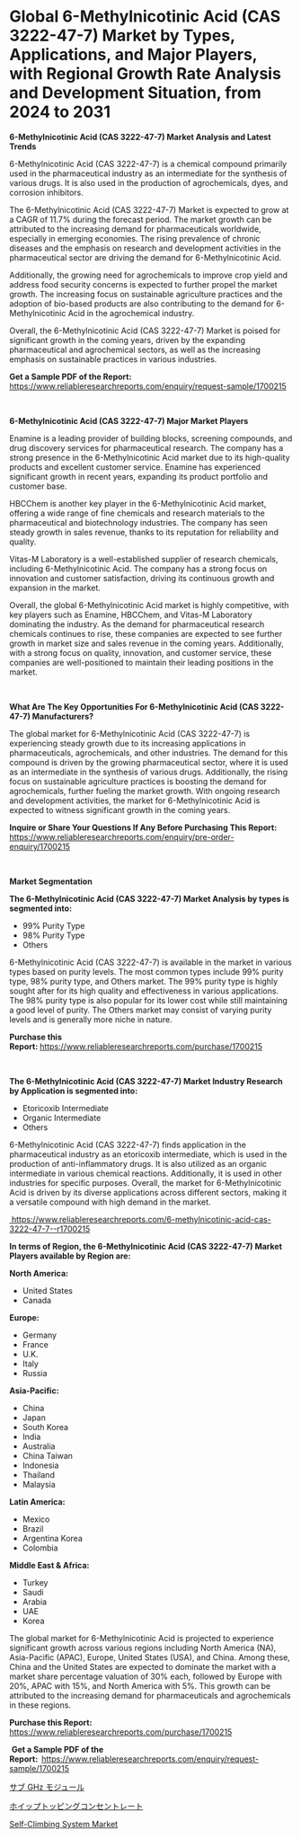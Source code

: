 <p><h1>Global 6-Methylnicotinic Acid (CAS 3222-47-7) Market by Types, Applications, and Major Players, with Regional Growth Rate Analysis and Development Situation, from 2024 to 2031</h1></p><p><strong>6-Methylnicotinic Acid (CAS 3222-47-7) Market Analysis and Latest Trends</strong></p>
<p><p>6-Methylnicotinic Acid (CAS 3222-47-7) is a chemical compound primarily used in the pharmaceutical industry as an intermediate for the synthesis of various drugs. It is also used in the production of agrochemicals, dyes, and corrosion inhibitors.</p><p>The 6-Methylnicotinic Acid (CAS 3222-47-7) Market is expected to grow at a CAGR of 11.7% during the forecast period. The market growth can be attributed to the increasing demand for pharmaceuticals worldwide, especially in emerging economies. The rising prevalence of chronic diseases and the emphasis on research and development activities in the pharmaceutical sector are driving the demand for 6-Methylnicotinic Acid.</p><p>Additionally, the growing need for agrochemicals to improve crop yield and address food security concerns is expected to further propel the market growth. The increasing focus on sustainable agriculture practices and the adoption of bio-based products are also contributing to the demand for 6-Methylnicotinic Acid in the agrochemical industry.</p><p>Overall, the 6-Methylnicotinic Acid (CAS 3222-47-7) Market is poised for significant growth in the coming years, driven by the expanding pharmaceutical and agrochemical sectors, as well as the increasing emphasis on sustainable practices in various industries.</p></p>
<p><strong>Get a Sample PDF of the Report:&nbsp;</strong> <a href="https://www.reliableresearchreports.com/enquiry/request-sample/1700215">https://www.reliableresearchreports.com/enquiry/request-sample/1700215</a></p>
<p>&nbsp;</p>
<p><strong>6-Methylnicotinic Acid (CAS 3222-47-7) Major Market Players</strong></p>
<p><p>Enamine is a leading provider of building blocks, screening compounds, and drug discovery services for pharmaceutical research. The company has a strong presence in the 6-Methylnicotinic Acid market due to its high-quality products and excellent customer service. Enamine has experienced significant growth in recent years, expanding its product portfolio and customer base.</p><p>HBCChem is another key player in the 6-Methylnicotinic Acid market, offering a wide range of fine chemicals and research materials to the pharmaceutical and biotechnology industries. The company has seen steady growth in sales revenue, thanks to its reputation for reliability and quality.</p><p>Vitas-M Laboratory is a well-established supplier of research chemicals, including 6-Methylnicotinic Acid. The company has a strong focus on innovation and customer satisfaction, driving its continuous growth and expansion in the market.</p><p>Overall, the global 6-Methylnicotinic Acid market is highly competitive, with key players such as Enamine, HBCChem, and Vitas-M Laboratory dominating the industry. As the demand for pharmaceutical research chemicals continues to rise, these companies are expected to see further growth in market size and sales revenue in the coming years. Additionally, with a strong focus on quality, innovation, and customer service, these companies are well-positioned to maintain their leading positions in the market.</p></p>
<p>&nbsp;</p>
<p><strong>What Are The Key Opportunities For 6-Methylnicotinic Acid (CAS 3222-47-7) Manufacturers?</strong></p>
<p><p>The global market for 6-Methylnicotinic Acid (CAS 3222-47-7) is experiencing steady growth due to its increasing applications in pharmaceuticals, agrochemicals, and other industries. The demand for this compound is driven by the growing pharmaceutical sector, where it is used as an intermediate in the synthesis of various drugs. Additionally, the rising focus on sustainable agriculture practices is boosting the demand for agrochemicals, further fueling the market growth. With ongoing research and development activities, the market for 6-Methylnicotinic Acid is expected to witness significant growth in the coming years.</p></p>
<p><strong>Inquire or Share Your Questions If Any Before Purchasing This Report:</strong> <a href="https://www.reliableresearchreports.com/enquiry/pre-order-enquiry/1700215">https://www.reliableresearchreports.com/enquiry/pre-order-enquiry/1700215</a></p>
<p>&nbsp;</p>
<p><strong>Market Segmentation</strong></p>
<p><strong>The 6-Methylnicotinic Acid (CAS 3222-47-7) Market Analysis by types is segmented into:</strong></p>
<p><ul><li>99% Purity Type</li><li>98% Purity Type</li><li>Others</li></ul></p>
<p><p>6-Methylnicotinic Acid (CAS 3222-47-7) is available in the market in various types based on purity levels. The most common types include 99% purity type, 98% purity type, and Others market. The 99% purity type is highly sought after for its high quality and effectiveness in various applications. The 98% purity type is also popular for its lower cost while still maintaining a good level of purity. The Others market may consist of varying purity levels and is generally more niche in nature.</p></p>
<p><strong>Purchase this Report:&nbsp;</strong><a href="https://www.reliableresearchreports.com/purchase/1700215">https://www.reliableresearchreports.com/purchase/1700215</a></p>
<p>&nbsp;</p>
<p><strong>The 6-Methylnicotinic Acid (CAS 3222-47-7) Market Industry Research by Application is segmented into:</strong></p>
<p><ul><li>Etoricoxib Intermediate</li><li>Organic Intermediate</li><li>Others</li></ul></p>
<p><p>6-Methylnicotinic Acid (CAS 3222-47-7) finds application in the pharmaceutical industry as an etoricoxib intermediate, which is used in the production of anti-inflammatory drugs. It is also utilized as an organic intermediate in various chemical reactions. Additionally, it is used in other industries for specific purposes. Overall, the market for 6-Methylnicotinic Acid is driven by its diverse applications across different sectors, making it a versatile compound with high demand in the market.</p></p>
<p><a href="https://www.reliableresearchreports.com/6-methylnicotinic-acid-cas-3222-47-7--r1700215">&nbsp;https://www.reliableresearchreports.com/6-methylnicotinic-acid-cas-3222-47-7--r1700215</a></p>
<p><strong>In terms of Region, the 6-Methylnicotinic Acid (CAS 3222-47-7) Market Players available by Region are:</strong></p>
<p>
    <p> <strong> North America: </strong>
        <ul>
            <li>United States</li>
            <li>Canada</li>
        </ul>
        </p> 
    <p> <strong> Europe: </strong>
        <ul>
            <li>Germany</li>
            <li>France</li>
            <li>U.K.</li>
            <li>Italy</li>
            <li>Russia</li>
        </ul>
        </p> 
    <p> <strong> Asia-Pacific: </strong>
        <ul>
            <li>China</li>
            <li>Japan</li>
            <li>South Korea</li>
            <li>India</li>
            <li>Australia</li>
            <li>China Taiwan</li>
            <li>Indonesia</li>
            <li>Thailand</li>
            <li>Malaysia</li>
        </ul>
        </p> 
    <p> <strong> Latin America: </strong>
        <ul>
            <li>Mexico</li>
            <li>Brazil</li>
            <li>Argentina Korea</li>
            <li>Colombia</li>
        </ul>
        </p> 
    <p> <strong> Middle East & Africa: </strong>
        <ul>
            <li>Turkey</li>
            <li>Saudi</li>
            <li>Arabia</li>
            <li>UAE</li>
            <li>Korea</li>
        </ul>
    </p>
    </p>
<p><p>The global market for 6-Methylnicotinic Acid is projected to experience significant growth across various regions including North America (NA), Asia-Pacific (APAC), Europe, United States (USA), and China. Among these, China and the United States are expected to dominate the market with a market share percentage valuation of 30% each, followed by Europe with 20%, APAC with 15%, and North America with 5%. This growth can be attributed to the increasing demand for pharmaceuticals and agrochemicals in these regions.</p></p>
<p><strong>Purchase this Report: </strong><a href="https://www.reliableresearchreports.com/purchase/1700215">https://www.reliableresearchreports.com/purchase/1700215</a></p>
<p>&nbsp;<strong>Get a Sample PDF of the Report:&nbsp;&nbsp;</strong><a href="https://www.reliableresearchreports.com/enquiry/request-sample/1700215">https://www.reliableresearchreports.com/enquiry/request-sample/1700215</a></p>
<p><strong></strong></p>
<p><p><a href="https://github.com/tubbs463/Market-Research-Report-List-1/blob/main/8423971123894.md">サブ GHz モジュール</a></p><p><a href="https://github.com/CarlieShields/Market-Research-Report-List-1/blob/main/8007248124737.md">ホイップトッピングコンセントレート</a></p><p><a href="https://github.com/Angelnienowdseej3e45z3p8c/Market-Research-Report-List-2/blob/main/self-climbing-system-market.md">Self-Climbing System Market</a></p></p>